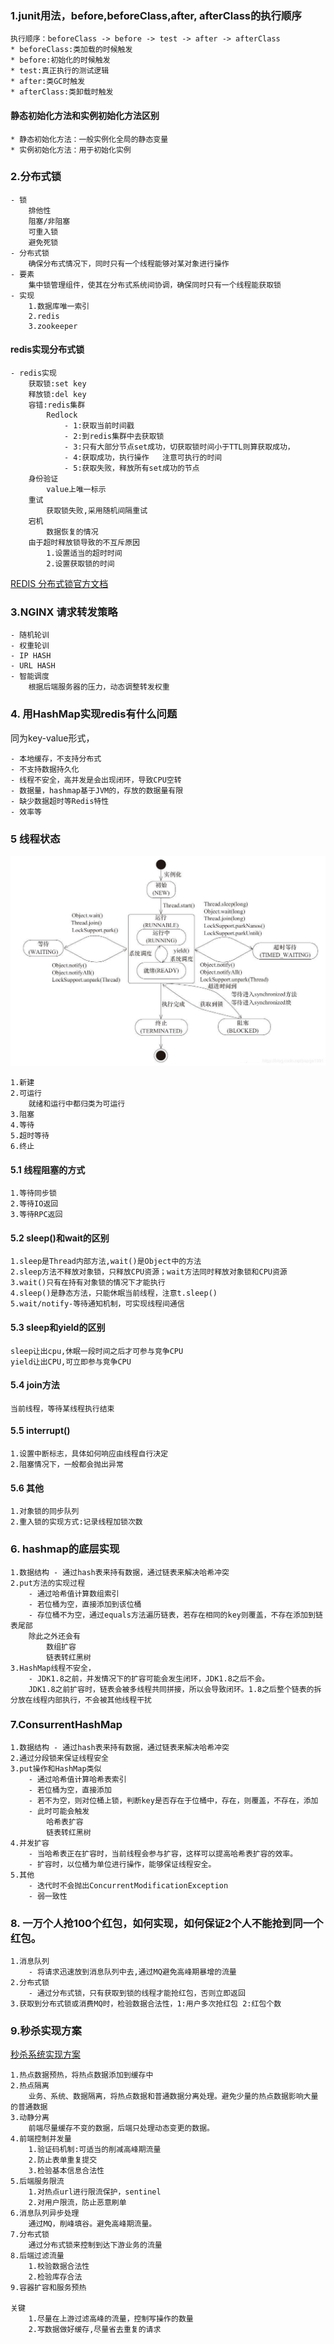 ### 1.junit用法，before,beforeClass,after, afterClass的执行顺序
```
执行顺序：beforeClass -> before -> test -> after -> afterClass
* beforeClass:类加载的时候触发
* before:初始化的时候触发
* test:真正执行的测试逻辑
* after:类GC时触发
* afterClass:类卸载时触发
```
#### 静态初始化方法和实例初始化方法区别
```
* 静态初始化方法：一般实例化全局的静态变量
* 实例初始化方法：用于初始化实例
```
### 2.分布式锁
```
- 锁
	排他性
	阻塞/非阻塞
	可重入锁
	避免死锁
- 分布式锁
	确保分布式情况下，同时只有一个线程能够对某对象进行操作
- 要素
	集中锁管理组件，使其在分布式系统间协调，确保同时只有一个线程能获取锁
- 实现
	1.数据库唯一索引
	2.redis
	3.zookeeper
```
#### redis实现分布式锁
```
- redis实现
	获取锁:set key 
	释放锁:del key
	容错:redis集群
		Redlock
			- 1:获取当前时间戳
			- 2:到redis集群中去获取锁
			- 3:只有大部分节点set成功，切获取锁时间小于TTL则算获取成功，
			- 4:获取成功，执行操作   注意可执行的时间
			- 5:获取失败，释放所有set成功的节点
	身份验证
		value上唯一标示
	重试
		获取锁失败,采用随机间隔重试
	宕机
		数据恢复的情况
	由于超时释放锁导致的不互斥原因
		1.设置适当的超时时间
		2.设置获取锁的时间
```
[REDIS 分布式锁官方文档](http://ifeve.com/redis-lock/)

### 3.NGINX 请求转发策略
```
- 随机轮训
- 权重轮训
- IP HASH
- URL HASH
- 智能调度
	根据后端服务器的压力，动态调整转发权重
```
### 4. 用HashMap实现redis有什么问题
同为key-value形式，

```
- 本地缓存，不支持分布式
- 不支持数据持久化
- 线程不安全，高并发是会出现闭环，导致CPU空转
- 数据量，hashmap基于JVM的，存放的数据量有限
- 缺少数据超时等Redis特性
- 效率等
```

### 5 线程状态
![线程状态](https://github.com/MrSummer33/blogs/blob/master/PICTURES/%E7%BA%BF%E7%A8%8B%E7%8A%B6%E6%80%81.jpg)

```
1.新建
2.可运行
	就绪和运行中都归类为可运行
3.阻塞
4.等待
5.超时等待
6.终止
```

#### 5.1 线程阻塞的方式
```
1.等待同步锁
2.等待IO返回
3.等待RPC返回
```

#### 5.2 sleep()和wait的区别
```
1.sleep是Thread内部方法,wait()是Object中的方法
2.sleep方法不释放对象锁，只释放CPU资源；wait方法同时释放对象锁和CPU资源
3.wait()只有在持有对象锁的情况下才能执行
4.sleep()是静态方法，只能休眠当前线程，注意t.sleep()
5.wait/notify-等待通知机制，可实现线程间通信
```

#### 5.3 sleep和yield的区别
```
sleep让出cpu,休眠一段时间之后才可参与竞争CPU
yield让出CPU,可立即参与竞争CPU
```

#### 5.4 join方法
```
当前线程，等待某线程执行结束
```

#### 5.5 interrupt()
```
1.设置中断标志，具体如何响应由线程自行决定
2.阻塞情况下，一般都会抛出异常
```

#### 5.6 其他
```
1.对象锁的同步队列
2.重入锁的实现方式:记录线程加锁次数
```

### 6. hashmap的底层实现
```
1.数据结构 - 通过hash表来持有数据，通过链表来解决哈希冲突
2.put方法的实现过程
	- 通过哈希值计算数组索引
	- 若位桶为空，直接添加到该位桶
	- 存位桶不为空，通过equals方法遍历链表，若存在相同的key则覆盖，不存在添加到链表尾部
	除此之外还会有
		数组扩容
		链表转红黑树
3.HashMap线程不安全，
	- JDK1.8之前，并发情况下的扩容可能会发生闭环，JDK1.8之后不会。
	JDK1.8之前扩容时，链表会被多线程共同拼接，所以会导致闭环。1.8之后整个链表的拆分放在线程内部执行，不会被其他线程干扰
```

### 7.ConsurrentHashMap 
```
1.数据结构 - 通过hash表来持有数据，通过链表来解决哈希冲突
2.通过分段锁来保证线程安全
3.put操作和HashMap类似
	- 通过哈希值计算哈希表索引
	- 若位桶为空，直接添加
	- 若不为空，则对位桶上锁，判断key是否存在于位桶中，存在，则覆盖，不存在，添加
	- 此时可能会触发
		哈希表扩容
		链表转红黑树
4.并发扩容
	- 当哈希表正在扩容时，当前线程会参与扩容，这样可以提高哈希表扩容的效率。
	- 扩容时，以位桶为单位进行操作，能够保证线程安全。
5.其他
	- 迭代时不会抛出ConcurrentModificationException
	- 弱一致性
```

### 8. 一万个人抢100个红包，如何实现，如何保证2个人不能抢到同一个红包。
```
1.消息队列
	- 将请求迅速放到消息队列中去,通过MQ避免高峰期暴增的流量
2.分布式锁
	- 通过分布式锁，只有获取到锁的线程才能抢红包，否则立即返回
3.获取到分布式锁或消费MQ时，检验数据合法性，1:用户多次抢红包 2:红包个数
```

### 9.秒杀实现方案
[秒杀系统实现方案](https://www.aliyun.com/jiaocheng/547505.html)

```
1.热点数据预热，将热点数据添加到缓存中
2.热点隔离
	业务、系统、数据隔离，将热点数据和普通数据分离处理。避免少量的热点数据影响大量的普通数据
3.动静分离
	前端尽量缓存不变的数据，后端只处理动态变更的数据。
4.前端控制并发量
	1.验证码机制:可适当的削减高峰期流量
	2.防止表单重复提交
	3.检验基本信息合法性
5.后端服务限流
	1.对热点url进行限流保护，sentinel
	2.对用户限流，防止恶意刷单
6.消息队列异步处理
	通过MQ，削峰填谷。避免高峰期流量。
7.分布式锁
	通过分布式锁来控制到达下游业务的流量
8.后端过滤流量
	1.校验数据合法性
	2.检验库存合法
9.容器扩容和服务预热

关键
	1.尽量在上游过滤高峰的流量，控制写操作的数量
	2.写数据做好缓存,尽量省去重复的请求
```

